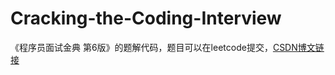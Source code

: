 # Cracking-the-Coding-Interview
《程序员面试金典 第6版》的题解代码，题目可以在leetcode提交，[CSDN博文链接](https://blog.csdn.net/RayoNicks/article/details/107749263)
